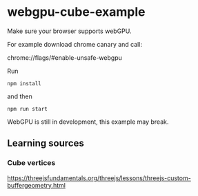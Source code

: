 # webgpu-cube-example

Make sure your browser supports webGPU.

For example download chrome canary and call:

chrome://flags/#enable-unsafe-webgpu

Run

`npm install`

and then

`npm run start`

WebGPU is still in development, this example may break.

## Learning sources

### Cube vertices
https://threejsfundamentals.org/threejs/lessons/threejs-custom-buffergeometry.html
